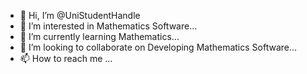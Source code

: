 - 👋 Hi, I’m @UniStudentHandle
- 👀 I’m interested in  Mathematics Software...
- 🌱 I’m currently learning  Mathematics...
- 💞️ I’m looking to collaborate on  Developing Mathematics Software...
- 📫 How to reach me ...

<!---
UniStudentHandle/UniStudentHandle is a ✨ special ✨ repository because its `README.md` (this file) appears on your GitHub profile.
You can click the Preview link to take a look at your changes.
--->
